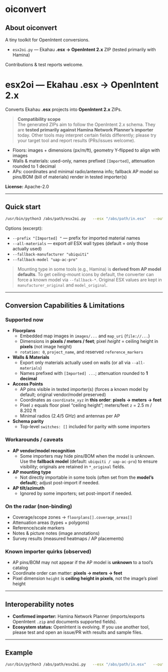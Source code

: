 # oiconvert

## About oiconvert
A tiny toolkit for OpenIntent conversions.

- `esx2oi.py` — Ekahau **.esx → OpenIntent 2.x** ZIP (tested primarily with Hamina)

Contributions & test reports welcome.

# esx2oi — Ekahau .esx → OpenIntent 2.x

Converts Ekahau **.esx** projects into **OpenIntent 2.x** ZIPs.

> **Compatibility scope**  
> The generated ZIPs aim to follow the OpenIntent 2.x schema. They are **tested primarily against Hamina Network Planner’s importer** today. Other tools may interpret certain fields differently; please try your target tool and report results (PRs/issues welcome).

- Floors: images + dimensions (px/m/ft), geometry Y-flipped to align with images  
- Walls & materials: used-only, names prefixed `[Imported]`, attenuation rounded to 1 decimal  
- APs: coordinates and minimal radio/antenna info; fallback AP model so pins/BOM (bill of materials) render in tested importer(s)

**License:** Apache-2.0

---

## Quick start

```bash
/usr/bin/python3 /abs/path/esx2oi.py   --esx "/abs/path/in.esx"   --out "/abs/path/out.zip"
```

Options (excerpt):
- `--prefix "[Imported] "` — prefix for imported material names  
- `--all-materials` — export *all* ESX wall types (default = only those actually used)  
- `--fallback-manufacturer "ubiquiti"`  
- `--fallback-model "uap-ac-pro"`

> Mounting type in some tools (e.g., Hamina) is **derived from AP model defaults**. To get ceiling-mount icons by default, the converter can force a known model via `--fallback-*`. Original ESX values are kept in `manufacturer_original` and `model_original`.

---

## Conversion Capabilities & Limitations

### Supported now
- **Floorplans**
  - Embedded map images in `images/...` and `map_uri` (`file://...`)
  - Dimensions in **pixels / meters / feet**; pixel *height* = ceiling height in **pixels** (not image height)
  - `rotation: 0`, `project_name`, and reserved `reference_markers`
- **Walls & Materials**
  - Export only materials actually used on walls (or all via `--all-materials`)
  - Names prefixed with `[Imported] ...`; attenuation rounded to **1 decimal**
- **Access Points**
  - AP pins visible in tested importer(s) (forces a known model by default; original vendor/model preserved)
  - Coordinates as `coordinate_xyz` in **this order**: **pixels → meters → feet**
  - Pixel `z` equals floor pixel “ceiling height”; meters/feet `z` = 2.5 m / 8.202 ft
  - Minimal radios (2.4/5 GHz) and antennas per AP
- **Schema parity**
  - Top-level `switches: []` included for parity with some importers

### Workarounds / caveats
- **AP vendor/model recognition**
  - Some importers may hide pins/BOM when the model is unknown. Use the **fallback model** (default: `ubiquiti / uap-ac-pro`) to ensure visibility; originals are retained in `*_original` fields.
- **AP mounting type**
  - Not directly importable in some tools (often set from the **model’s default**); adjust post-import if needed.
- **AP tilt/azimuth**
  - Ignored by some importers; set post-import if needed.

### On the radar (non-binding)
- Coverage/scope zones → `floorplans[].coverage_areas[]`
- Attenuation areas (types + polygons)
- Reference/scale markers
- Notes & picture notes (image annotations)
- Survey results (measured heatmaps / AP placements)

### Known importer quirks (observed)
- AP pins/BOM may not appear if the AP model is **unknown** to a tool’s catalog
- Coordinate order can matter: **pixels → meters → feet**
- Pixel dimension `height` is **ceiling height in pixels**, not the image’s pixel height

---

## Interoperability notes
- **Confirmed importer:** Hamina Network Planner (imports/exports OpenIntent `.zip` and documents supported fields).  
- **Ecosystem status:** OpenIntent is evolving. If you use another tool, please test and open an issue/PR with results and sample files.

---

## Example

```bash
/usr/bin/python3 /abs/path/esx2oi.py   --esx "/abs/path/in.esx"   --out "/abs/path/out.zip"   --prefix "[Imported] "   --fallback-manufacturer "ubiquiti"   --fallback-model "uap-ac-pro"
```
